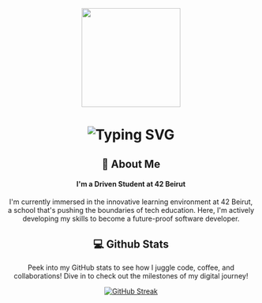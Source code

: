<div id="header" align="center">
  <img src="https://i.giphy.com/media/v1.Y2lkPTc5MGI3NjExN3hoNXJsc3E2bDl5a3kwOTBwbXlpMXdncTE4bWFvYjFwYjJ1Mmp5byZlcD12MV9pbnRlcm5hbF9naWZfYnlfaWQmY3Q9Zw/bGgsc5mWoryfgKBx1u/giphy.gif" width="200"/>
</div>
<div align="center">
    <h1>
        <img src="https://readme-typing-svg.herokuapp.com?font=Jetbrains+mono&size=40&duration=3000&color=33FF33&center=true&vCenter=true&width=435&lines=Hey..+I'm+Ahmad;This+is..;..my+Github..;" alt="Typing SVG"/>
    </h1>
</div>
<div align="center">
    <h2>🚀 About Me</h2>
    <h4>I'm a Driven Student at 42 Beirut</h4>
    <p>I'm currently immersed in the innovative learning environment at 42 Beirut, a school that's pushing the boundaries of tech education. Here, I'm actively developing my skills to become a future-proof software developer.</p>
</div>
<div align="center">
<h2 align="center" class="section-heading"> 💻 Github Stats</h2>
<p>Peek into my GitHub stats to see how I juggle code, coffee, and collaborations! Dive in to check out the milestones of my digital journey!</p> 
</div>
<div align="center">
<a href="https://git.io/streak-stats"><img src="https://github-readme-streak-stats.herokuapp.com?user=ahmadmnsur&theme=dark" alt="GitHub Streak" /></a>
</div>

